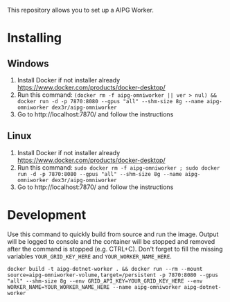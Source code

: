 This repository allows you to set up a AIPG Worker.

# Installing

## Windows

1. Install Docker if not installer already https://www.docker.com/products/docker-desktop/
1. Run this command: `(docker rm -f aipg-omniworker || ver > nul) && docker run -d -p 7870:8080 --gpus "all" --shm-size 8g --name aipg-omniworker dex3r/aipg-omniworker`
1. Go to http://localhost:7870/ and follow the instructions

## Linux

1. Install Docker if not installer already https://www.docker.com/products/docker-desktop/
1. Run this command: `sudo docker rm -f aipg-omniworker ; sudo docker run -d -p 7870:8080 --gpus "all" --shm-size 8g --name aipg-omniworker dex3r/aipg-omniworker`
1. Go to http://localhost:7870/ and follow the instructions

# Development

Use this command to quickly build from source and run the image. Output will be logged to console and the container will be stopped and removed after the command is stopped (e.g. CTRL+C). Don't forget to fill the missing variables `YOUR_GRID_KEY_HERE` and `YOUR_WORKER_NAME_HERE`.

```docker build -t aipg-dotnet-worker . && docker run --rm --mount source=aipg-omniworker-volume,target=/persistent -p 7870:8080 --gpus "all" --shm-size 8g --env GRID_API_KEY=YOUR_GRID_KEY_HERE --env WORKER_NAME=YOUR_WORKER_NAME_HERE --name aipg-omniworker aipg-dotnet-worker```
